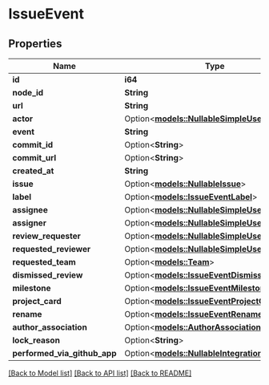 # IssueEvent

## Properties

Name | Type | Description | Notes
------------ | ------------- | ------------- | -------------
**id** | **i64** |  | 
**node_id** | **String** |  | 
**url** | **String** |  | 
**actor** | Option<[**models::NullableSimpleUser**](nullable-simple-user.md)> |  | 
**event** | **String** |  | 
**commit_id** | Option<**String**> |  | 
**commit_url** | Option<**String**> |  | 
**created_at** | **String** |  | 
**issue** | Option<[**models::NullableIssue**](nullable-issue.md)> |  | [optional]
**label** | Option<[**models::IssueEventLabel**](issue-event-label.md)> |  | [optional]
**assignee** | Option<[**models::NullableSimpleUser**](nullable-simple-user.md)> |  | [optional]
**assigner** | Option<[**models::NullableSimpleUser**](nullable-simple-user.md)> |  | [optional]
**review_requester** | Option<[**models::NullableSimpleUser**](nullable-simple-user.md)> |  | [optional]
**requested_reviewer** | Option<[**models::NullableSimpleUser**](nullable-simple-user.md)> |  | [optional]
**requested_team** | Option<[**models::Team**](team.md)> |  | [optional]
**dismissed_review** | Option<[**models::IssueEventDismissedReview**](issue-event-dismissed-review.md)> |  | [optional]
**milestone** | Option<[**models::IssueEventMilestone**](issue-event-milestone.md)> |  | [optional]
**project_card** | Option<[**models::IssueEventProjectCard**](issue-event-project-card.md)> |  | [optional]
**rename** | Option<[**models::IssueEventRename**](issue-event-rename.md)> |  | [optional]
**author_association** | Option<[**models::AuthorAssociation**](author-association.md)> |  | [optional]
**lock_reason** | Option<**String**> |  | [optional]
**performed_via_github_app** | Option<[**models::NullableIntegration**](nullable-integration.md)> |  | [optional]

[[Back to Model list]](../README.md#documentation-for-models) [[Back to API list]](../README.md#documentation-for-api-endpoints) [[Back to README]](../README.md)


